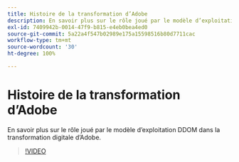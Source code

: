 ```yaml
---
title: Histoire de la transformation d’Adobe
description: En savoir plus sur le rôle joué par le modèle d’exploitation DDOM dans la transformation digitale d’Adobe.
exl-id: 7409942b-0014-47f9-b815-e4eb0bea4ed0
source-git-commit: 5a22a4f547b02989e175a15598516b80d7711cac
workflow-type: tm+mt
source-wordcount: '30'
ht-degree: 100%

---
```


# Histoire de la transformation d’Adobe

En savoir plus sur le rôle joué par le modèle d’exploitation DDOM dans la transformation digitale d’Adobe.

>[!VIDEO](https://video.tv.adobe.com/v/41691)
